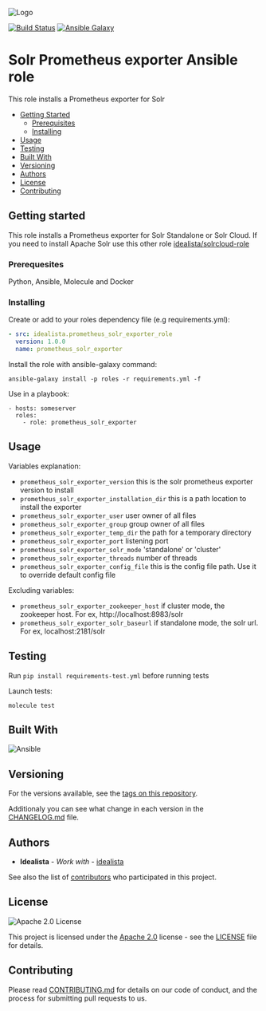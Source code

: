 ![Logo](https://github.com/idealista/prometheus_solr_exporter_role/blob/master/logo.gif)

[![Build Status](https://travis-ci.org/idealista/prometheus_solr_exporter_role.png)](https://travis-ci.org/idealista/prometheus_solr_exporter_role)
[![Ansible Galaxy](https://img.shields.io/badge/galaxy-idealista.prometheus_solr_exporter__role-B62682.svg)](https://galaxy.ansible.com/idealista/prometheus_solr_exporter_role)

Solr Prometheus exporter Ansible role
=========

This role installs a Prometheus exporter for Solr

- [Getting Started](#getting-started)
	- [Prerequisites](#prerequisites)
	- [Installing](#installing)
- [Usage](#usage)
- [Testing](#testing)
- [Built With](#built-with)
- [Versioning](#versioning)
- [Authors](#authors)
- [License](#license)
- [Contributing](#contributing)

## Getting started

This role installs a Prometheus exporter for Solr Standalone or Solr Cloud. 
If you need to install Apache Solr use this other role [idealista/solrcloud-role](https://github.com/idealista/solrcloud-role)  

### Prerequesites

Python, Ansible, Molecule and Docker

### Installing

Create or add to your roles dependency file (e.g requirements.yml):

``` yml
- src: idealista.prometheus_solr_exporter_role
  version: 1.0.0
  name: prometheus_solr_exporter
```

Install the role with ansible-galaxy command:

```
ansible-galaxy install -p roles -r requirements.yml -f
```

Use in a playbook:

```
- hosts: someserver
  roles:
    - role: prometheus_solr_exporter
```

## Usage

Variables explanation:

- `prometheus_solr_exporter_version` this is the solr prometheus exporter version to install
- `prometheus_solr_exporter_installation_dir` this is a path location to install the exporter
- `prometheus_solr_exporter_user` user owner of all files
- `prometheus_solr_exporter_group` group owner of all files
- `prometheus_solr_exporter_temp_dir` the path for a temporary directory
- `prometheus_solr_exporter_port` listening port
- `prometheus_solr_exporter_solr_mode` 'standalone' or 'cluster'
- `prometheus_solr_exporter_threads` number of threads
- `prometheus_solr_exporter_config_file` this is the config file path. Use it to override default config file


Excluding variables:

- `prometheus_solr_exporter_zookeeper_host` if cluster mode, the zookeeper host. For ex, http://localhost:8983/solr
- `prometheus_solr_exporter_solr_baseurl` if standalone mode, the solr url. For ex, localhost:2181/solr


## Testing

Run `pip install requirements-test.yml` before running tests

Launch tests:

`molecule test`

## Built With

![Ansible](https://img.shields.io/badge/ansible-2.8.0-green.svg)

## Versioning

For the versions available, see the [tags on this repository](https://github.com/idealista/prometheus_solr_exporter_role/tags).

Additionaly you can see what change in each version in the [CHANGELOG.md](CHANGELOG.md) file.

## Authors

* **Idealista** - *Work with* - [idealista](https://github.com/idealista)

See also the list of [contributors](https://github.com/idealista/prometheus_solr_exporter_role/contributors) who participated in this project.

## License

![Apache 2.0 License](https://img.shields.io/hexpm/l/plug.svg)

This project is licensed under the [Apache 2.0](https://www.apache.org/licenses/LICENSE-2.0) license - see the [LICENSE](LICENSE) file for details.

## Contributing

Please read [CONTRIBUTING.md](.github/CONTRIBUTING.md) for details on our code of conduct, and the process for submitting pull requests to us.
